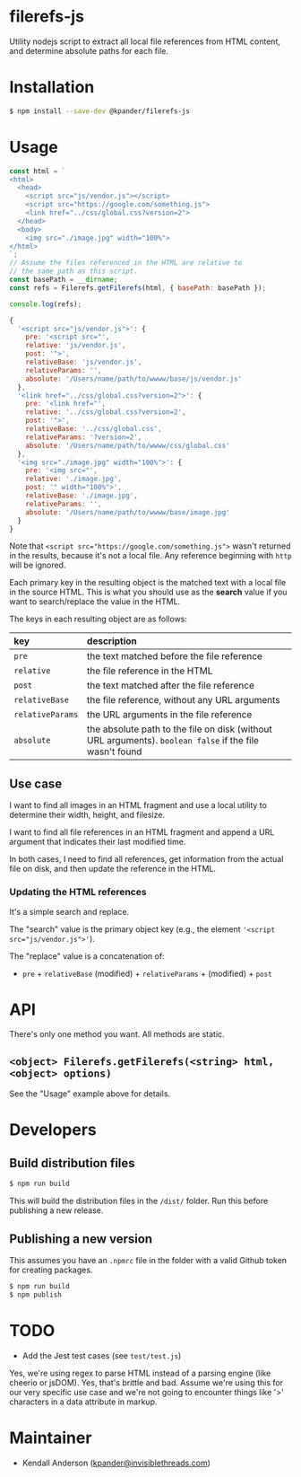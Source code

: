 # filerefs-js

Utility nodejs script to extract all local file references from HTML content, and determine absolute paths for each file.


# Installation

```bash
$ npm install --save-dev @kpander/filerefs-js
```


# Usage

```js
const html = `
<html>
  <head>
    <script src="js/vendor.js"></script>
    <script src="https://google.com/something.js">
    <link href="../css/global.css?version=2">
  </head>
  <body>
    <img src="./image.jpg" width="100%">
</html>
`;
// Assume the files referenced in the HTML are relative to
// the same path as this script.
const basePath = __dirname;
const refs = Filerefs.getFilerefs(html, { basePath: basePath });

console.log(refs);
```

```js
{
  '<script src="js/vendor.js">': {
    pre: '<script src="',
    relative: 'js/vendor.js',
    post: '">',
    relativeBase: 'js/vendor.js',
    relativeParams: '',
    absolute: '/Users/name/path/to/wwww/base/js/vendor.js'
  },
  '<link href="../css/global.css?version=2">': {
    pre: '<link href="',
    relative: '../css/global.css?version=2',
    post: '">',
    relativeBase: '../css/global.css',
    relativeParams: '?version=2',
    absolute: '/Users/name/path/to/wwww/css/global.css'
  },
  '<img src="./image.jpg" width="100%">': {
    pre: '<img src="',
    relative: './image.jpg',
    post: '" width="100%">',
    relativeBase: './image.jpg',
    relativeParams: '',
    absolute: '/Users/name/path/to/wwww/base/image.jpg'
  }
}
```

Note that `<script src="https://google.com/something.js">` wasn't returned in the results, because it's not a local file. Any reference beginning with `http` will be ignored.

Each primary key in the resulting object is the matched text with a local file in the source HTML. This is what you should use as the **search** value if you want to search/replace the value in the HTML.

The keys in each resulting object are as follows:

| key              | description |
| :-               | :-          |
| `pre`            | the text matched before the file reference |
| `relative`       | the file reference in the HTML |
| `post`           | the text matched after the file reference |
| `relativeBase`   | the file reference, without any URL arguments |
| `relativeParams` | the URL arguments in the file reference |
| `absolute`       | the absolute path to the file on disk (without URL arguments). `boolean false` if the file wasn't found |


## Use case

I want to find all images in an HTML fragment and use a local utility to determine their width, height, and filesize.

I want to find all file references in an HTML fragment and append a URL argument that indicates their last modified time.

In both cases, I need to find all references, get information from the actual file on disk, and then update the reference in the HTML.


### Updating the HTML references

It's a simple search and replace.

The "search" value is the primary object key (e.g., the element `'<script src="js/vendor.js">'`).

The "replace" value is a concatenation of:

  - `pre` + `relativeBase` (modified) + `relativeParams` + (modified) + `post`


# API

There's only one method you want. All methods are static.

## `<object> Filerefs.getFilerefs(<string> html, <object> options)`

See the "Usage" example above for details.



# Developers

## Build distribution files

```bash
$ npm run build
```

This will build the distribution files in the `/dist/` folder. Run this before publishing a new release.


## Publishing a new version

This assumes you have an `.npmrc` file in the folder with a valid Github token for creating packages.

```bash
$ npm run build
$ npm publish
```


# TODO

  - Add the Jest test cases (see `test/test.js`)

Yes, we're using regex to parse HTML instead of a parsing engine (like cheerio or jsDOM). Yes, that's brittle and bad. Assume we're using this for our very specific use case and we're not going to encounter things like '>' characters in a data attribute in markup.


# Maintainer

  - Kendall Anderson (kpander@invisiblethreads.com)


